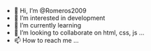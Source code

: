 - 👋 Hi, I’m @Romeros2009
- 👀 I’m interested in development
- 🌱 I’m currently learning 
- 💞️ I’m looking to collaborate on html, css, js ...
- 📫 How to reach me ...

<!---
Romeros2009/Romeros2009 is a ✨ special ✨ repository because its `README.md` (this file) appears on your GitHub profile.
You can click the Preview link to take a look at your changes.
--->

